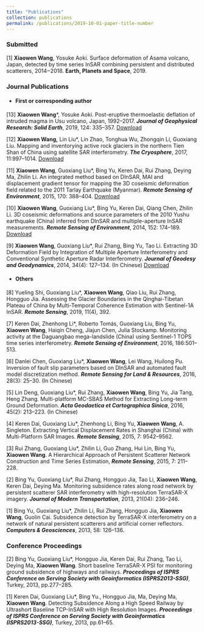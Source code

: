 ```yaml
---
title: "Publications"
collection: publications
permalink: /publications/2019-10-01-paper-title-number
---
```


### **Submitted**

[1] **Xiaowen Wang**, Yosuke Aoki. Surface deformation of Asama volcano, Japan, detected by time series InSAR combining persistent and distributed scatterers, 2014‒2018. **Earth, Planets and Space**, 2019. 

### **Journal Publications** 

- #### First or corresponding author

[13]  **Xiaowen Wang**\*, Yosuke Aoki. Post-eruptive thermoelastic deflation of intruded magma in Usu volcano, Japan, 1992–2017. ***Journal of Geophysical Research: Solid Earth***, 2019, 124: 335–357. [Download](www.test.com)

[12]  **Xiaowen Wang,** Lin Liu\*, Lin Zhao, Tonghua Wu, Zhongqin Li, Guoxiang Liu. Mapping and inventorying active rock glaciers in the northern Tien Shan of China using satellite SAR interferometry. ***The Cryosphere***, 2017, 11:997–1014. [Download](www.test.com)

[11]  **Xiaowen Wang**, Guoxiang Liu\*, Bing Yu, Keren Dai, Rui Zhang, Deying Ma, Zhilin Li. An integrated method based on DInSAR, MAI and displacement gradient tensor for mapping the 3D coseismic deformation field related to the 2011 Tarlay Earthquake (Myanmar). ***Remote Sensing of Environment***, 2015, 170: 388–404. [Download](www.test.com)

[10]  **Xiaowen Wang**, Guoxiang Liu\*, Bing Yu, Keren Dai, Qiang Chen, Zhilin Li. 3D coseismic deformations and source parameters of the 2010 Yushu earthquake (China) inferred from DInSAR and multiple-aperture InSAR measurements. ***Remote Sensing of Environment***, 2014, 152: 174–189. [Download](www.test.com)

[9]  **Xiaowen Wang**, Guoxiang Liu\*, Rui Zhang, Bing Yu, Tao Li. Extracting 3D Deformation Field by Integration of Multiple Aperture Interferometry and Conventional Synthetic Aperture Radar Interferometry. ***Journal of Geodesy and Geodynamics***, 2014, 34(4): 127–134. (In Chinese) [Download](www.test.com)

- #### Others

[8]  Yueling Shi, Guoxiang Liu\*, **Xiaowen Wang**, Qiao Liu, Rui Zhang, Hongguo Jia. Assessing the Glacier Boundaries in the Qinghai-Tibetan Plateau of China by Multi-Temporal Coherence Estimation with Sentinel-1A InSAR. ***Remote Sensing***, 2019, 11(4), 392.

[7]  Keren Dai, Zhenhong Li\*, Roberto Tomás, Guoxiang Liu, Bing Yu, **Xiaowen Wang**, Haiqin Cheng, Jiajun Chen, Julia Stockamp. Monitoring activity at the Daguangbao mega-landslide (China) using Sentinel-1 TOPS time series interferometry. ***Remote Sensing of Environment***, 2016, 186:501–513. 

[6]  Danlei Chen, Guoxiang Liu\*, **Xiaowen Wang**, Lei Wang, Huilong Pu. Inversion of fault slip parameters based on DInSAR and automated fault model discretization method. ***Remote Sensing for Land & Resources***, 2016, 28(3): 25–30. (In Chinese)

[5]  Lin Deng, Guoxiang Liu\*, Rui Zhang, **Xiaowen Wang**, Bing Yu, Jia Tang, Heng Zhang. Multi-platform MC-SBAS Method for Extracting Long-term Ground Deformation. ***Acta Geodaetica et Cartographica Sinica***, 2016, 45(2): 213–223. (In Chinese) 

[4]  Keren Dai, Guoxiang Liu\*, Zhenhong Li, Bing Yu, **Xiaowen Wang**, A. Singleton. Extracting Vertical Displacement Rates in Shanghai (China) with Multi-Platform SAR Images. ***Remote Sensing***, 2015, 7: 9542–9562.

[3]  Rui Zhang, Guoxiang Liu\*, Zhilin Li, Guo Zhang, Hui Lin, Bing Yu, **Xiaowen Wang**. A Hierarchical Approach of Persistent Scatterer Network Construction and Time Series Estimation, ***Remote Sensing***, 2015, 7: 211–228. 

[2]  Bing Yu, Guoxiang Liu\*, Rui Zhang, Hongguo Jia, Tao Li, **Xiaowen Wang**, Keren Dai, Deying Ma. Monitoring subsidence rates along road network by persistent scatterer SAR interferometry with high-resolution TerraSAR-X imagery. ***Journal of Modern Transportation***, 2013, 21(04): 236–246.

[1]  Bing Yu, Guoxiang Liu\*, Zhilin Li, Rui Zhang, Hongguo Jia, **Xiaowen Wang**, Guolin Cai. Subsidence detection by TerraSAR-X interferometry on a network of natural persistent scatterers and artificial corner reflectors. ***Computers & Geosciences***, 2013, 58: 126–136. 

### **Conference Proceedings** 

[2]  Bing Yu, Guoxiang Liu\*, Hongguo Jia, Keren Dai, Rui Zhang, Tao Li, Deying Ma, **Xiaowen Wang**. Short baseline TerraSAR-X PSI for monitoring ground subsidence of highways and railways. ***Proceedings of ISPRS Conference on Serving Society with Geoinformatics (ISPRS2013-SSG)***, Turkey, 2013, pp.277–285.

[1]  Keren Dai, Guoxiang Liu\*, Bing Yu., Hongguo Jia, Ma, Deying Ma, **Xiaowen Wang**. Detecting Subsidence Along a High Speed Railway by Ultrashort Baseline TCP-InSAR with High Resolution Images. ***Proceedings of ISPRS Conference on Serving Society with Geoinformatics (ISPRS2013-SSG)***, Turkey, 2013, pp.61–65.

